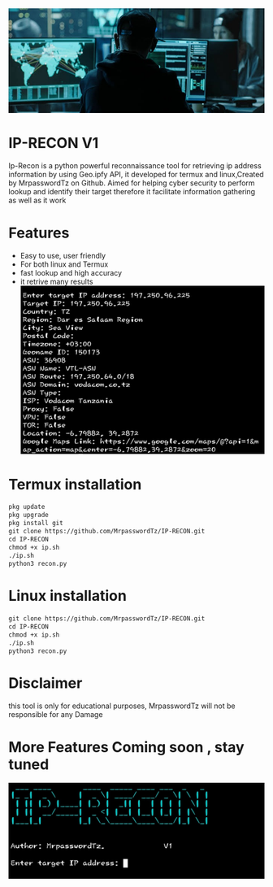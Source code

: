 <img src="https://github.com/MrpasswordTz/IP-RECON/blob/main/ip2.jpeg" alt="Ip-Recon">


# IP-RECON V1
Ip-Recon is a python powerful reconnaissance tool for retrieving ip address information by using Geo.ipfy API, it developed for  termux and linux,Created by MrpasswordTz on Github. Aimed for helping cyber security to perform lookup and identify their target therefore it facilitate information gathering as well as it work

# Features 
<ul>
  <li>Easy to use, user friendly</li>
  <li>For both linux and Termux</li>
  <li>fast lookup and high accuracy </li>
  <li>it retrive many results </li>

  <img src="https://github.com/MrpasswordTz/IP-RECON/blob/main/results.jpg" alt="ip-recon-results">

</ul>

# Termux installation
```
pkg update 
pkg upgrade 
pkg install git 
git clone https://github.com/MrpasswordTz/IP-RECON.git
cd IP-RECON
chmod +x ip.sh
./ip.sh
python3 recon.py
```
# Linux installation 
```
git clone https://github.com/MrpasswordTz/IP-RECON.git
cd IP-RECON
chmod +x ip.sh
./ip.sh
python3 recon.py
```
# Disclaimer 
this tool is only for educational purposes,  MrpasswordTz will not be responsible for any Damage

# More Features Coming soon , stay tuned

<img src="https://github.com/MrpasswordTz/IP-RECON/blob/main/ip.jpg" alt="ip-recon in linux">
